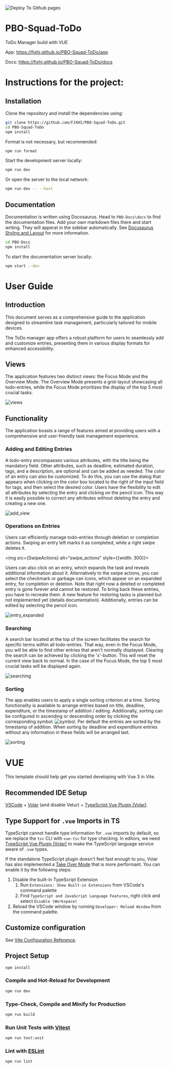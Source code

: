 ![Deploy To Github pages](https://github.com/FJXHI/PBO-Squad-ToDo/actions/workflows/deploy-docs-and-vue.yml/badge.svg)

# PBO-Squad-ToDo

ToDo Manager build with VUE

App:
https://fjxhi.github.io/PBO-Squad-ToDo/app

Docs:
https://fjxhi.github.io/PBO-Squad-ToDo/docs

# Instructions for the project:

## Installation

Clone the repository and install the dependencies using:

```sh
git clone https://github.com/FJXHI/PBO-Squad-ToDo.git
cd PBO-Squad-ToDo
npm install
```

Format is not necessary, but recommended:

```sh
npm run format
```

Start the development server locally:

```sh
npm run dev
```

Or open the server to the local network:

```sh
npm run dev -- --host
```

## Documentation

Documentation is written using Docosaurus.
Head to `PBO-Docs\docs` to find the documentation files. Add your own markdown files there and start writing. They will
apperat in the sidebar automatically.
See [Docusaurus Styling and Layout](https://docusaurus.io/docs/styling-layout) for more information.

```sh
cd PBO-Docs
npm install
```

To start the documentation server locally:

```sh
npm start --dev
```

# User Guide

## Introduction

This document serves as a comprehensive guide to the application designed to streamline task management, particularly
tailored for mobile devices.

The ToDo manager app offers a robust platform for users to seamlessly add and customize entries, presenting them in
various display formats for enhanced accessibility.

## Views

The application features two distinct views: the Focus Mode and the Overview Mode. The Overview Mode presents a
grid-layout showcasing all todo-entries, while the Focus Mode prioritizes the display of the top 5 most crucial tasks.

![views](PBO-Docs/static/img/views.png)

## Functionality

The application boasts a range of features aimed at providing users with a comprehensive and user-friendly task
management experience.

### Adding and Editing Entries

A todo-entry encompasses various attributes, with the title being the mandatory field. Other attributes, such as
deadline, estimated duration, tags, and a description, are optional and can be added as needed. The color of an entry
can also be customized. To do this, you can use the dialog that appears when clicking on the color box located to the
right of the input field for tags, and then select the desired color. Users have the flexibility to edit all attributes
by selecting the entry and clicking on the pencil icon. This way it is easily possible to correct any attributes without
deleting the entry and creating a new one.

![add_view](PBO-Docs/static/img/add_view.png)

### Operations on Entries

Users can efficiently manage todo-entries through deletion or completion actions. Swiping an entry left marks it as
completed, while a right swipe deletes it.

<img src={SwipeActions} alt="swipe_actions" style={{width: 300}}></img>

Users can also click on an entry, which expands the task and reveals additional information about it. Alternatively
to the swipe actions, you can select the checkmark or garbage can icons, which appear on an expanded entry, for
completion or deletion. Note that right now a deleted or completed entry is gone forever and cannot be restored.
To bring back these entries, you have to recreate them. A new feature for restoring tasks is planned but not implemented
yet (details documentation). Additionally, entries can be edited by selecting the pencil icon.

![entry_expanded](PBO-Docs/static/img/entry_expanded.png)

### Searching

A search bar located at the top of the screen facilitates the search for specific terms within all todo-entries. That
way, even in the Focus Mode, you will be able to find other entries that aren't normally displayed.
Clearing the search can be achieved by clicking the 'x'-button. This will reset the current view back to normal. In the
case of the Focus Mode, the top 5 most crucial tasks will be displayed again.

![searching](PBO-Docs/static/img/searching.png)

### Sorting

The app enables users to apply a single sorting criterion at a time. Sorting functionality is available to arrange
entries based on title, deadline, expenditure, or the timestamp of addition / editing. Additionally, sorting can be
configured in
ascending or descending order by clicking the corresponding
symbol: ![symbol](/public/assets/icon_sort_descending.svg). Per default the entries are sorted by the timestamp
of addition. When sorting by deadline and expenditure entries without any information in these fields will be arranged
last.

![sorting](PBO-Docs/static/img/sorting.png)

# VUE

This template should help get you started developing with Vue 3 in Vite.

## Recommended IDE Setup

[VSCode](https://code.visualstudio.com/) + [Volar](https://marketplace.visualstudio.com/items?itemName=Vue.volar) (and
disable
Vetur) + [TypeScript Vue Plugin (Volar)](https://marketplace.visualstudio.com/items?itemName=Vue.vscode-typescript-vue-plugin).

## Type Support for `.vue` Imports in TS

TypeScript cannot handle type information for `.vue` imports by default, so we replace the `tsc` CLI with `vue-tsc` for
type checking. In editors, we
need [TypeScript Vue Plugin (Volar)](https://marketplace.visualstudio.com/items?itemName=Vue.vscode-typescript-vue-plugin)
to make the TypeScript language service aware of `.vue` types.

If the standalone TypeScript plugin doesn't feel fast enough to you, Volar has also implemented
a [Take Over Mode](https://github.com/johnsoncodehk/volar/discussions/471#discussioncomment-1361669) that is more
performant. You can enable it by the following steps:

1. Disable the built-in TypeScript Extension
    1) Run `Extensions: Show Built-in Extensions` from VSCode's command palette
    2) Find `TypeScript and JavaScript Language Features`, right click and select `Disable (Workspace)`
2. Reload the VSCode window by running `Developer: Reload Window` from the command palette.

## Customize configuration

See [Vite Configuration Reference](https://vitejs.dev/config/).

## Project Setup

```sh
npm install
```

### Compile and Hot-Reload for Development

```sh
npm run dev
```

### Type-Check, Compile and Minify for Production

```sh
npm run build
```

### Run Unit Tests with [Vitest](https://vitest.dev/)

```sh
npm run test:unit
```

### Lint with [ESLint](https://eslint.org/)

```sh
npm run lint
```
